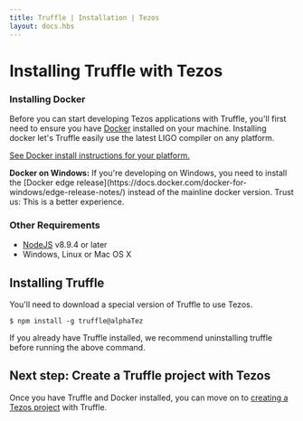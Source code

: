 ```yaml
---
title: Truffle | Installation | Tezos
layout: docs.hbs
---
```

# Installing Truffle with Tezos

### Installing Docker

Before you can start developing Tezos applications with Truffle, you'll first need to ensure you have [Docker](https://www.docker.com/) installed on your machine. Installing docker let's Truffle easily use the latest LIGO compiler on any platform.

[See Docker install instructions for your platform.](https://docs.docker.com/install/)

<p class="alert alert-info">
<strong>Docker on Windows:</strong> If you're developing on Windows, you need to install the [Docker edge release](https://docs.docker.com/docker-for-windows/edge-release-notes/) instead of the mainline docker version. Trust us: This is a better experience.
</p>

### Other Requirements

* [NodeJS](https://nodejs.org/) v8.9.4 or later
* Windows, Linux or Mac OS X

## Installing Truffle

You'll need to download a special version of Truffle to use Tezos. 

    $ npm install -g truffle@alphaTez

If you already have Truffle installed, we recommend uninstalling truffle before running the above command.

## Next step: Create a Truffle project with Tezos

Once you have Truffle and Docker installed, you can move on to [creating a Tezos project](/docs/tezos/truffle/getting-started/creating-a-tezos-project) with Truffle.


